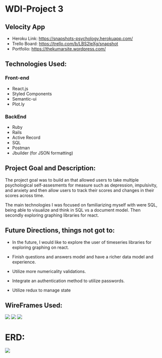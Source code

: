 # WDI-Project 3

## Velocity App

* Heroku Link: https://snapshots-psychology.herokuapp.com/
* Trello Board: https://trello.com/b/LBS2leXg/snapshot
* Portfolio: https://thekumarsite.wordpress.com/

## Technologies Used: 

### Front-end
* React.js
* Styled Components
* Semantic-ui
* Plot.ly

### BackEnd
* Ruby
* Rails
* Active Record
* SQL
* Postman
* Jbuilder (for JSON formatting)

## Project Goal and Description:
The project goal was to build an that allowed users to take multiple psychological self-assesments for measure such as depression, impulsivity, and anxiety and then allow users to track their scores and changes in their scores across time.

The main technologies I was focused on familiarizing myself with were SQL, being able to visualize and think in SQL vs a document model. Then secondly exploring graphing libraries for react. 

                    
## Future Directions, things not got to:
* In the future, I would like to explore the user of timeseries libraries for exploring graphing on react.

* Finish questions and answers model and have a richer data model and experience.

* Utilize more numericality validations. 

* Integrate an authentication method to utilize passwords.

* Utilize redux to manage state
## WireFrames Used:

![](https://i.imgur.com/w4du59pl.png)
![](https://i.imgur.com/Fks2PH4l.png)
![](https://i.imgur.com/82IFoJRl.png)

# ERD:
![](https://i.imgur.com/qVeMdbUl.png)



